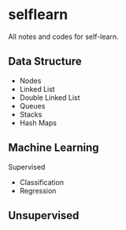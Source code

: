 # selflearn
All notes and codes for self-learn.

## Data Structure
- Nodes
- Linked List
- Double Linked List
- Queues
- Stacks
- Hash Maps

## Machine Learning
Supervised
- Classification
- Regression

Unsupervised
- 
